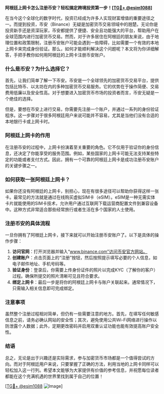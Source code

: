 **阿根廷上网卡怎么注册币安？轻松搞定跨境投资第一步！[[TG💪+ @esim1088](https://t.me/s/esim1088)]**

在当今这个全球化的数字时代，投资已经成为许多人实现财富增值的重要途径之一。而提到投资，币安（Binance）无疑是加密货币交易领域中的翘楚。无论你是投资新手还是资深玩家，币安都提供了便捷、安全且功能强大的平台，帮助用户在全球范围内进行加密货币交易。然而，对于许多居住在阿根廷的朋友来说，由于地理位置和政策限制，注册币安账户可能会遇到一些障碍，比如需要一个有效的本地上网卡来完成身份验证。那么，如何才能顺利解决这个问题呢？本文将为你详细解答，手把手教你如何用阿根廷的上网卡注册币安账户。

### 什么是币安？为什么选择它？

首先，让我们简单了解一下币安。币安是一个全球领先的加密货币交易平台，提供包括比特币、以太坊在内的多种加密货币交易服务。它的优势在于操作简便、交易费用低廉以及安全性高。对于想要进入加密货币市场的投资者而言，币安无疑是一个绝佳的选择。

但是，要想在币安上进行交易，你需要先注册一个账户，并通过一系列的身份验证程序。这一步骤对于很多阿根廷用户来说可能并不容易，尤其是当他们没有合适的本地银行卡或上网卡时。

### 阿根廷上网卡的作用

在注册币安的过程中，上网卡扮演着至关重要的角色。它不仅用于验证你的身份信息，还决定了你能享受的服务范围。例如，某些国家的上网卡可能无法支持某些特定的功能或者支付方式。因此，拥有一个可靠的阿根廷上网卡是成功注册币安账户的关键步骤之一。

### 如何获取一张阿根廷上网卡？

如果你还没有阿根廷的上网卡，别担心，现在有很多途径可以帮助你获得这样一张卡。最常见的方法就是通过在线购买虚拟SIM卡（eSIM）。eSIM是一种无需实体卡片就能使用的SIM卡技术，允许用户通过互联网下载运营商配置文件到兼容设备中。这种方式非常适合那些经常旅行或者生活在多个国家的人士使用。

### 注册币安的具体流程

一旦你拥有了阿根廷上网卡，接下来就可以开始注册币安账户了。以下是具体的操作步骤：

1. **访问官网**：打开浏览器并输入“www.binance.com”访问币安官方网站。
2. **创建账户**：点击页面上的“注册”按钮，然后按照提示填写必要的个人信息，如电子邮件地址、手机号码等。
3. **验证身份**：登录后，你需要上传身份证件的照片以完成KYC（了解你的客户）过程。确保所提交的照片清晰可见且符合要求。
4. **绑定上网卡**：最后一步是将你的阿根廷上网卡与账户关联起来。通常情况下，只需输入相关信息即可完成绑定。

### 注意事项

虽然整个注册过程相对简单，但仍有一些需要注意的地方。首先，在填写任何敏感信息之前，请务必确认网站的安全性；其次，避免使用公共Wi-Fi网络进行操作以防泄露个人数据；此外，定期更改密码并启用双重认证功能也能有效提高账户安全性。

### 结语

总之，无论是出于兴趣还是实际需求，参与加密货币市场都是一个值得尝试的方向。而对于阿根廷用户来说，只要掌握了正确的方法，利用当地的上网卡同样可以轻松加入这一行列。希望本文能够为大家提供有价值的参考信息，并祝愿每位读者都能在这个充满机遇的世界里找到属于自己的位置！

[[TG💪+ @esim1088](https://t.me/s/esim1088) ![Image](https://i.postimg.cc/4NQfJmqS/Snipaste-2025-05-13-00-14-12.png)]